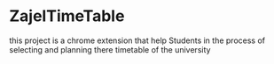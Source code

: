# ZajelTimeTable
this project is a chrome extension that help   Students  in the  process of selecting and planning there timetable of the university 
